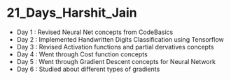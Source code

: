 # 21_Days_Harshit_Jain
* Day 1 : Revised Neural Net concepts from CodeBasics 
* Day 2 : Implemented Handwritten Digits Classification using Tensorflow
* Day 3 : Revised Activation functions and partial dervatives concepts
* Day 4 : Went through Cost function concepts
* Day 5 : Went through Gradient Descent concepts for Neural Network
* Day 6 : Studied about different types of gradients 
